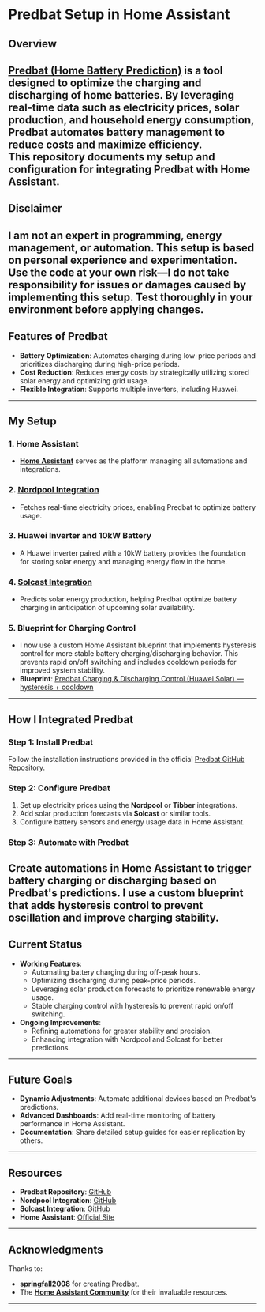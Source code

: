 # **Predbat Setup in Home Assistant**  
## **Overview**  
**[Predbat (Home Battery Prediction)](https://github.com/springfall2008/predbat)** is a tool designed to optimize the charging and discharging of home batteries. By leveraging real-time data such as electricity prices, solar production, and household energy consumption, Predbat automates battery management to reduce costs and maximize efficiency.  
This repository documents my setup and configuration for integrating Predbat with Home Assistant.  
---
## **Disclaimer**  
I am not an expert in programming, energy management, or automation. This setup is based on personal experience and experimentation. Use the code at your own risk—I do not take responsibility for issues or damages caused by implementing this setup. Test thoroughly in your environment before applying changes.  
---
## **Features of Predbat**  
- **Battery Optimization**: Automates charging during low-price periods and prioritizes discharging during high-price periods.  
- **Cost Reduction**: Reduces energy costs by strategically utilizing stored solar energy and optimizing grid usage.  
- **Flexible Integration**: Supports multiple inverters, including Huawei.  
---
## **My Setup**  
### 1. **Home Assistant**  
- **[Home Assistant](https://www.home-assistant.io/)** serves as the platform managing all automations and integrations.  
### 2. **[Nordpool Integration](https://github.com/custom-components/nordpool)**  
- Fetches real-time electricity prices, enabling Predbat to optimize battery usage.  
### 3. **Huawei Inverter and 10kW Battery**  
- A Huawei inverter paired with a 10kW battery provides the foundation for storing solar energy and managing energy flow in the home.  
### 4. **[Solcast Integration](https://github.com/dannerph/home_assistant_solcast_solar)**  
- Predicts solar energy production, helping Predbat optimize battery charging in anticipation of upcoming solar availability.  
### 5. **Blueprint for Charging Control**  
- I now use a custom Home Assistant blueprint that implements hysteresis control for more stable battery charging/discharging behavior. This prevents rapid on/off switching and includes cooldown periods for improved system stability.
- **Blueprint**: [Predbat Charging & Discharging Control (Huawei Solar) — hysteresis + cooldown](https://gist.github.com/JohanAlvedal/56e06d6b7b62cf4a080bb04d0e5b015f)
---
## **How I Integrated Predbat**  
### **Step 1: Install Predbat**  
Follow the installation instructions provided in the official [Predbat GitHub Repository](https://github.com/springfall2008/predbat).  
### **Step 2: Configure Predbat**  
1. Set up electricity prices using the **Nordpool** or **Tibber** integrations.  
2. Add solar production forecasts via **Solcast** or similar tools.  
3. Configure battery sensors and energy usage data in Home Assistant.  
### **Step 3: Automate with Predbat**  
Create automations in Home Assistant to trigger battery charging or discharging based on Predbat's predictions. I use a custom blueprint that adds hysteresis control to prevent oscillation and improve charging stability.
---
## **Current Status**  
- **Working Features**:  
  - Automating battery charging during off-peak hours.  
  - Optimizing discharging during peak-price periods.  
  - Leveraging solar production forecasts to prioritize renewable energy usage.  
  - Stable charging control with hysteresis to prevent rapid on/off switching.
- **Ongoing Improvements**:  
  - Refining automations for greater stability and precision.  
  - Enhancing integration with Nordpool and Solcast for better predictions.  
---
## **Future Goals**  
- **Dynamic Adjustments**: Automate additional devices based on Predbat's predictions.  
- **Advanced Dashboards**: Add real-time monitoring of battery performance in Home Assistant.  
- **Documentation**: Share detailed setup guides for easier replication by others.  
---
## **Resources**  
- **Predbat Repository**: [GitHub](https://github.com/springfall2008/predbat)  
- **Nordpool Integration**: [GitHub](https://github.com/custom-components/nordpool)  
- **Solcast Integration**: [GitHub](https://github.com/dannerph/home_assistant_solcast_solar)  
- **Home Assistant**: [Official Site](https://www.home-assistant.io/)  
---
## **Acknowledgments**  
Thanks to:  
- **[springfall2008](https://github.com/springfall2008)** for creating Predbat.  
- The **[Home Assistant Community](https://community.home-assistant.io/)** for their invaluable resources.  
---
